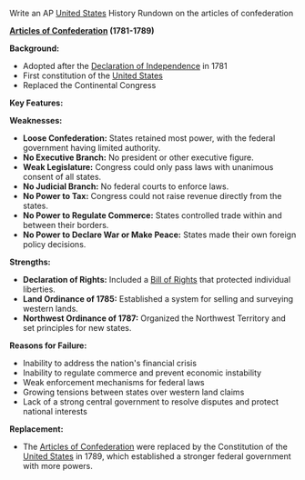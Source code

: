 Write an AP [United States](./../united-states/) History Rundown on the articles of confederation


**[Articles of Confederation](./../articles-of-confederation/) (1781-1789)**

**Background:**
* Adopted after the [Declaration of Independence](./../declaration-of-independence/) in 1781
* First constitution of the [United States](./../united-states/)
* Replaced the Continental Congress

**Key Features:**

**Weaknesses:**
* **Loose Confederation:** States retained most power, with the federal government having limited authority.
* **No Executive Branch:** No president or other executive figure.
* **Weak Legislature:** Congress could only pass laws with unanimous consent of all states.
* **No Judicial Branch:** No federal courts to enforce laws.
* **No Power to Tax:** Congress could not raise revenue directly from the states.
* **No Power to Regulate Commerce:** States controlled trade within and between their borders.
* **No Power to Declare War or Make Peace:** States made their own foreign policy decisions.

**Strengths:**
* **Declaration of Rights:** Included a [Bill of Rights](./../bill-of-rights/) that protected individual liberties.
* **Land Ordinance of 1785:** Established a system for selling and surveying western lands.
* **Northwest Ordinance of 1787:** Organized the Northwest Territory and set principles for new states.

**Reasons for Failure:**
* Inability to address the nation's financial crisis
* Inability to regulate commerce and prevent economic instability
* Weak enforcement mechanisms for federal laws
* Growing tensions between states over western land claims
* Lack of a strong central government to resolve disputes and protect national interests

**Replacement:**
* The [Articles of Confederation](./../articles-of-confederation/) were replaced by the Constitution of the [United States](./../united-states/) in 1789, which established a stronger federal government with more powers.